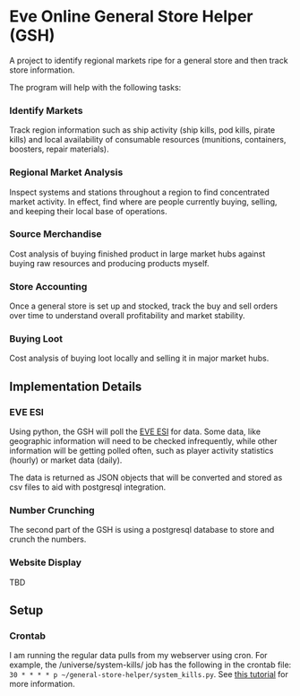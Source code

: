 # Eve Online General Store Helper (GSH)
A project to identify regional markets ripe for a general store and then track store information.

The program will help with the following tasks:

### Identify Markets
Track region information such as ship activity (ship kills, pod kills, pirate kills) and local availability of consumable resources (munitions, containers, boosters, repair materials).

### Regional Market Analysis
Inspect systems and stations throughout a region to find concentrated market activity. In effect, find where are people currently buying, selling, and keeping their local base of operations.

### Source Merchandise
Cost analysis of buying finished product in large market hubs against buying raw resources and producing products myself.

### Store Accounting
Once a general store is set up and stocked, track the buy and sell orders over time to understand overall profitability and market stability.

### Buying Loot
Cost analysis of buying loot locally and selling it in major market hubs.

## Implementation Details
### EVE ESI
Using python, the GSH will poll the [EVE ESI](https://esi.evetech.net/ui/) for data. Some data, like geographic information will need to be checked infrequently, while other information will be getting polled often, such as player activity statistics (hourly) or market data (daily).

The data is returned as JSON objects that will be converted and stored as csv files to aid with postgresql integration.

### Number Crunching
The second part of the GSH is using a postgresql database to store and crunch the numbers.

### Website Display
TBD

## Setup
### Crontab
I am running the regular data pulls from my webserver using cron. For example, the /universe/system-kills/ job has the following in the crontab file: `30 * * * * p ~/general-store-helper/system_kills.py`. See [this tutorial](https://ostechnix.com/a-beginners-guide-to-cron-jobs/) for more information.
